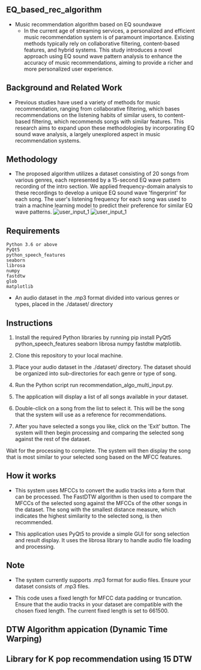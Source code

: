 ## EQ_based_rec_algorithm
- Music recommendation algorithm based on EQ soundwave
  - In the current age of streaming services, a personalized and efficient music recommendation system is of paramount importance. Existing methods typically rely on collaborative filtering, content-based features, and hybrid systems. This study introduces a novel approach using EQ sound wave pattern analysis to enhance the accuracy of music recommendations, aiming to provide a richer and more personalized user experience.
 
## Background and Related Work

- Previous studies have used a variety of methods for music recommendation, ranging from collaborative filtering, which bases recommendations on the listening habits of similar users, to content-based filtering, which recommends songs with similar features. This research aims to expand upon these methodologies by incorporating EQ sound wave analysis, a largely unexplored aspect in music recommendation systems.

## Methodology

- The proposed algorithm utilizes a dataset consisting of 20 songs from various genres, each represented by a 15-second EQ wave pattern recording of the intro section. We applied frequency-domain analysis to these recordings to develop a unique EQ sound wave 'fingerprint' for each song. The user's listening frequency for each song was used to train a machine learning model to predict their preference for similar EQ wave patterns.
![user_input_1](https://github.com/Junho-eum/EQ_based_rec_algorithm/assets/74083204/ecb4b972-23f7-49a6-9093-169252bc9df1)
![user_input_1](https://github.com/Junho-eum/EQ_based_rec_algorithm/assets/74083204/21e74b06-7df9-49bc-b03e-72f497fe3a88)

## Requirements

  ```
  Python 3.6 or above
  PyQt5
  python_speech_features
  seaborn
  librosa
  numpy
  fastdtw
  glob
  matplotlib
  ```

- An audio dataset in the .mp3 format divided into various genres or types, placed in the ./dataset/ directory

## Instructions
  1. Install the required Python libraries by running pip install PyQt5 python_speech_features seaborn librosa numpy fastdtw matplotlib.
  
  2. Clone this repository to your local machine.
  
  3. Place your audio dataset in the ./dataset/ directory. The dataset should be organized into sub-directories for each genre or type of song.
  
  4. Run the Python script run recommendation_algo_multi_input.py.
  
  5. The application will display a list of all songs available in your dataset.
  
  6. Double-click on a song from the list to select it. This will be the song that the system will use as a reference for recommendations.
  
  7. After you have selected a songs you like, click on the 'Exit' button. The system will then begin processing and comparing the selected song against the rest of the dataset.
  
  Wait for the processing to complete. The system will then display the song that is most similar to your selected song based on the MFCC features.

## How it works
- This system uses MFCCs to convert the audio tracks into a form that can be processed. The FastDTW algorithm is then used to compare the MFCCs of the selected song against the MFCCs of the other songs in the dataset. The song with the smallest distance measure, which indicates the highest similarity to the selected song, is then recommended.

- This application uses PyQt5 to provide a simple GUI for song selection and result display. It uses the librosa library to handle audio file loading and processing.

## Note
- The system currently supports .mp3 format for audio files. Ensure your dataset consists of .mp3 files.

- This code uses a fixed length for MFCC data padding or truncation. Ensure that the audio tracks in your dataset are compatible with the chosen fixed length. The current fixed length is set to 661500.
## DTW Algorithm appication (Dynamic Time Warping)

## Library for K pop recommendation using 15 DTW

